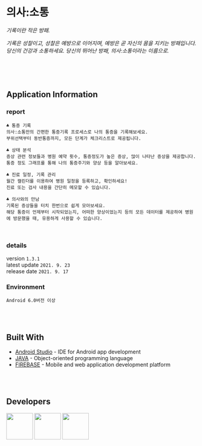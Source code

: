 # 의사:소통


*기록이란 작은 방패.*

*기록은 성찰이고, 성찰은 예방으로 이어지며, 예방은 곧 자신의 몸을 지키는 방패입니다.  
당신의 건강과 소통하세요. 당신의 뛰어난 방패, 의사:소통이라는 이름으로.*

<br><br><br>


<h2 style="clear:both"><b>Application Information</b></h1>

### **report**
    ♣ 통증 기록  
    의사:소통만의 간편한 통증기록 프로세스로 나의 통증을 기록해보세요.
    부위선택부터 동반통증까지, 모든 단계가 체크리스트로 제공됩니다.

    ♣ 상태 분석   
    증상 관련 정보들과 병원 예약 횟수, 통증정도가 높은 증상, 많이 나타난 증상을 제공합니다.
    통증 정도 그래프를 통해 나의 통증주기와 양상 등을 알아보세요.

    ♣ 진료 일정, 기록 관리   
    월간 캘린더를 이용하여 병원 일정을 등록하고, 확인하세요! 
    진료 또는 검사 내용을 간단히 메모할 수 있습니다.

    ♣ 의사와의 만남   
    기록된 증상들을 터치 한번으로 쉽게 모아보세요. 
    해당 통증이 언제부터 시작되었는지, 어떠한 양상이었는지 등의 모든 데이터를 제공하여 병원에 방문했을 때, 유용하게 사용할 수 있습니다.

<br>

### **details**
version `1.3.1`    
latest update  `2021. 9. 23`   
release date `2021. 9. 17`
<br>

### **Environment**

`Android 6.0버전 이상`

<!-- 리펙토링 완료 후 재업로드 예정 -->

<br><br>


## Built With

* [Android Studio](http://www.dropwizard.io/1.0.2/docs/) - IDE for Android app development
* [JAVA](https://maven.apache.org/) - Object-oriented programming language
* [FIREBASE](https://rometools.github.io/rome/) - Mobile and web application development platform


<br><br>

## Developers
<a href="https://github.com/KimSky904"><img src="https://avatars.githubusercontent.com/u/67359955?v=4" height="70" /></a>
<a href="https://github.com/chaewon0228"><img src="https://avatars.githubusercontent.com/u/58872725?v=4" height="70" /></a>
<a href="https://github.com/SooooMm"><img src="https://avatars.githubusercontent.com/u/67359937?v=4" height="70" /></a>
